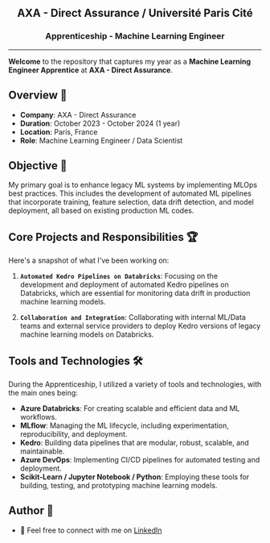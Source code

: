 <div align="center">
  <h2>AXA - Direct Assurance / Université Paris Cité</h2>
  <h3>Apprenticeship - Machine Learning Engineer</h3>
</div>

---

**Welcome** to the repository that captures my year as a **Machine Learning Engineer Apprentice** at **AXA - Direct Assurance**.

## Overview 🌟

- **Company**: AXA - Direct Assurance
- **Duration**: October 2023 - October 2024 (1 year)
- **Location**: Paris, France
- **Role**: Machine Learning Engineer / Data Scientist

## Objective 🚀

My primary goal is to enhance legacy ML systems by implementing MLOps best practices. This includes the development of automated ML pipelines that incorporate training, feature selection, data drift detection, and model deployment, all based on existing production ML codes.

## Core Projects and Responsibilities 🏆

Here's a snapshot of what I've been working on:

1. **`Automated Kedro Pipelines on Databricks`**: Focusing on the development and deployment of automated Kedro pipelines on Databricks, which are essential for monitoring data drift in production machine learning models.

2. **`Collaboration and Integration`**: Collaborating with internal ML/Data teams and external service providers to deploy Kedro versions of legacy machine learning models on Databricks.

## Tools and Technologies 🛠️

During the Apprenticeship, I utilized a variety of tools and technologies, with the main ones being:

- **Azure Databricks**: For creating scalable and efficient data and ML workflows.
- **MLflow**: Managing the ML lifecycle, including experimentation, reproducibility, and deployment.
- **Kedro**: Building data pipelines that are modular, robust, scalable, and maintainable.
- **Azure DevOps**: Implementing CI/CD pipelines for automated testing and deployment.
- **Scikit-Learn / Jupyter Notebook / Python**: Employing these tools for building, testing, and prototyping machine learning models.

## Author 👤

- 🔗 Feel free to connect with me on <a href="https://www.linkedin.com/in/labrijisaad/">LinkedIn</a>
